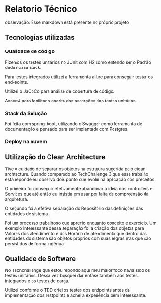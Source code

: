 # Relatorio Técnico
observação: Esse markdown está presente no próprio projeto.

## Tecnologias utilizadas
### Qualidade de código

Fizemos os testes unitários no JUnit com H2 como entendo ser o Padrão dada nossa stack.

Para testes integrados utilizei a ferramenta allure para conseguir testar os end-points. 

Utilizei o JaCoCo para análise de cobertura de código.

AssertJ para facilitar a escrita das asserções dos testes unitários. 

### Stack da Solução

Foi feita com spring-boot, utilizando o Swagger como ferramenta de documentação e pensado para ser implantado com Postgres.

### Deploy na nuvem


## Utilização do Clean Architecture

Tive o cuidado de separar os objetos na estrutura sugerida pelo clean archtecture. Quando comparado ao TechChallenge 3 que esse trabalho está reponde eu observo dois ponto que evoluí na aplicação dos preceitos.

O primeiro foi conseguir efetivamente abandonar a ideia dos controllers e Services que até então eu insistia em usar por falta de compreensão da arquitetura.

O segundo foi a efetiva separação do Repositório das definições das entidades de sistema. 

Foi um processo trabalhoso que aprecio enquanto conceito e exercício. Um exemplo interessante dessa separação foi a criação dos objetos para Valores dos atendimento e dos Horário de atendimento que dentro das entidades do sistema são objetos próprios com suas regras mas que são persistidos de forma ingênua.

## Qualidade de Software

No Techchallenge que estou repondo aqui meu maior foco havia sido os testes unitários. Dessa vez busquei dar enfâse também aos testes integrados e os testes de carga. 

Utilizei conforme o TDD criei os testes dos endpoints antes da implementação dos restpoints e achei a experiência bem interessante.